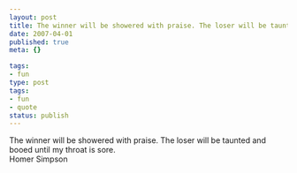 ```yaml
---
layout: post
title: The winner will be showered with praise. The loser will be taunted and booed until my throat is sore.
date: 2007-04-01
published: true
meta: {}

tags:
- fun
type: post
tags:
- fun
- quote
status: publish
---
```

The winner will be showered with praise. The loser will be taunted and booed until my throat is sore.<br />Homer Simpson
